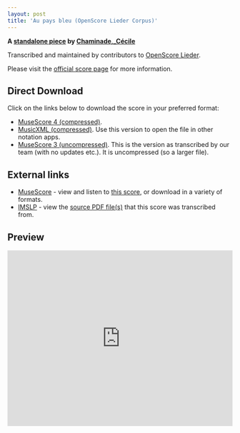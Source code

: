 ```yaml
---
layout: post
title: 'Au pays bleu (OpenScore Lieder Corpus)'
---
```


__A [standalone piece](https://fourscoreandmore.org/openscore/lieder/Chaminade,_Cécile/_/) by [Chaminade,_Cécile](https://fourscoreandmore.org/openscore/lieder/Chaminade,_Cécile)__

Transcribed and maintained by contributors to [OpenScore Lieder].

Please visit the [official score page] for more information.

[official score page]: https://musescore.com/openscore-lieder-corpus/scores/6261607
[OpenScore Lieder]: https://musescore.com/openscore-lieder-corpus

## Direct Download

Click on the links below to download the score in your preferred format:
- [MuseScore 4 (compressed)](https://github.com/openscore/lieder/blob/main/scores/Chaminade,_Cécile/_/Au_pays_bleu/lc6261607.mscz?raw=true).
- [MusicXML (compressed)](https://github.com/openscore/lieder/blob/main/scores/Chaminade,_Cécile/_/Au_pays_bleu/lc6261607.mxl?raw=true). Use this version to open the file in other notation apps.
- [MuseScore 3 (uncompressed)](https://github.com/openscore/lieder/blob/main/scores/Chaminade,_Cécile/_/Au_pays_bleu/lc6261607.mscx?raw=true). This is the version as transcribed by our team (with no updates etc.). It is uncompressed (so a larger file).

## External links

- [MuseScore] - view and listen to [this score][MuseScore], or download in a variety of formats.
- [IMSLP] - view the [source PDF file(s)][IMSLP] that this score was transcribed from.

[MuseScore]: https://musescore.com/score/6261607
[IMSLP]: https://imslp.org/wiki/Special:ReverseLookup/154300

## Preview

<iframe width="100%" height="394" src="https://musescore.com/openscore-lieder-corpus/scores/6261607/embed" frameborder="0" allowfullscreen allow="autoplay; fullscreen"></iframe>
